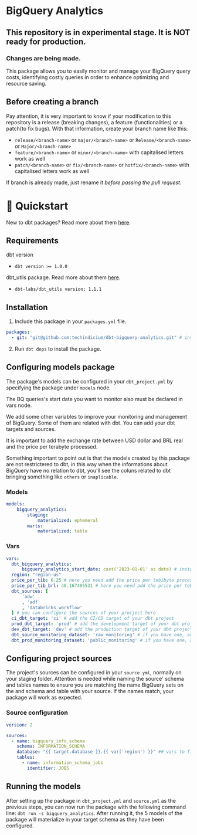 # BigQuery Analytics
## This repository is in experimental stage. It is NOT ready for production.
### Changes are being made.

This package allows you to easily monitor and manage your BigQuery query costs, identifying costly queries in order to enhance optimizing and resource saving.

## Before creating a branch

Pay attention, it is very important to know if your modification to this repository is a release (breaking changes), a feature (functionalities) or a patch(to fix bugs). With that information, create your branch name like this:

- `release/<branch-name>` or `major/<branch-name>` or `Release/<branch-name>` or `Major/<branch-name>`
- `feature/<branch-name>` or `minor/<branch-name>` with capitalised letters work as well
- `patch/<branch-name>` or `fix/<branch-name>` or `hotfix/<branch-name>` with capitalised letters work as well

If branch is already made, just rename it _before passing the pull request_.

# :running: Quickstart

New to dbt packages? Read more about them [here](https://docs.getdbt.com/docs/building-a-dbt-project/package-management/).

## Requirements
dbt version
* ```dbt version >= 1.0.0```

dbt_utils package. Read more about them [here](https://hub.getdbt.com/dbt-labs/dbt_utils/latest/).
* ```dbt-labs/dbt_utils version: 1.1.1```

## Installation

1. Include this package in your `packages.yml` file.
```yaml
packages:
  - git: "git@github.com:techindicium/dbt-bigquery-analytics.git" # insert git URL
```

2. Run `dbt deps` to install the package.



## Configuring models package

The package's models can be configured in your `dbt_project.yml` by specifying the package under `models` node. 

The BQ queries's start date you want to monitor also must be declared in vars node. 

We add some other variables to improve your monitoring and management of BigQuery. Some of them are related with dbt. You can add your dbt targets and sources.

It is important to add the exchange rate between USD dollar and BRL real and the price per terabyte processed.

Something important to point out is that the models created by this package are not restrictered to dbt, in this way when the informations about BigQuery have no relation to dbt, you'll see the coluns related to dbt bringing something like `others` or `inaplicable`.

### Models

```yaml
models:
    bigquery_analytics:
        staging:
            materialized: ephemeral
        marts:
            materialized: table
```

### Vars

```yaml
vars:
  dbt_bigquery_analytics:
      bigquery_analytics_start_date: cast('2023-01-01' as date) # inside the double quotes, add the start date of the project
  region: "region-us"
  price_per_tib: 6.25 # here you need add the price per tebibyte processed in USD. At the moment, this is the cost.
  price_per_tib_brl: 40.167405531 # here you need add the price per tebibyte processed in BRL. At the moment, this is the cost.
  dbt_sources: [
      'adw'
      , 'adf'
      , 'databricks_workflow'
  ] # you can configure the sources of your procject here
  ci_dbt_target: 'ci' # add the CI/CD target of your dbt project
  prod_dbt_target: 'prod' # add the development target of your dbt project
  dev_dbt_target: 'dev' # add the production target of your dbt project
  dbt_source_monitoring_dataset: 'raw_monitoring' # if you have one, add a source dataset of your monitoring data
  dbt_prod_monitoring_dataset: 'public_monitoring' # if you have one, add the destination dataset of your monitoring transformed data
```

## Configuring project sources

The project's sources can be configured in your `source.yml`, normally on your staging folder. Attention is needed while naming the source' schema and tables names to ensure you are matching the name BigQuery sets on the and schema and table with your source. If the names match, your package will work as expected.

### Source configuration

```yaml
version: 2

sources:
  - name: bigquery_info_schema
    schema: INFORMATION_SCHEMA
    database: "{{ target.database }}.{{ var('region') }}" ## vars to fit your use case
    tables:
      - name: information_schema_jobs
        identifier: JOBS
```

## Running the models

After setting up the package in `dbt_project.yml` and `source.yml` as the previous steps, you can now run the package with the following command line: `dbt run -s bigquery_analytics`. After running it, the 5 models of the package will materialize in your target schema as they have been configured.
